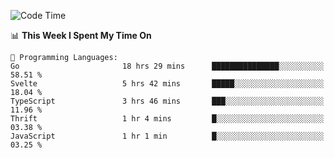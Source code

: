 <!--START_SECTION:waka-->
![Code Time](http://img.shields.io/badge/Code%20Time-940%20hrs%205%20mins-blue)

📊 **This Week I Spent My Time On** 

```text
💬 Programming Languages: 
Go                       18 hrs 29 mins      ███████████████░░░░░░░░░░   58.51 % 
Svelte                   5 hrs 42 mins       █████░░░░░░░░░░░░░░░░░░░░   18.04 % 
TypeScript               3 hrs 46 mins       ███░░░░░░░░░░░░░░░░░░░░░░   11.96 % 
Thrift                   1 hr 4 mins         █░░░░░░░░░░░░░░░░░░░░░░░░   03.38 % 
JavaScript               1 hr 1 min          █░░░░░░░░░░░░░░░░░░░░░░░░   03.25 % 
```


<!--END_SECTION:waka-->